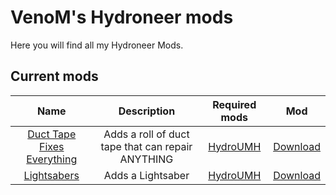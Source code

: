 # VenoM's Hydroneer mods
Here you will find all my Hydroneer Mods.

## Current mods

Name | Description | Required mods | Mod 
:----:|:---------:|:------:|:-----:
 [Duct Tape Fixes Everything](./DTFE) | Adds a roll of duct tape that can repair ANYTHING | [HydroUMH](https://github.com/RHlNO/HydroneerModding/raw/main/Release%20Mods/501-HydroUMH_P.pak) | [Download](https://github.com/VenoM-Chan/HydroneerModding/raw/main/DuctTapeFixesEverything/500-DuctTapeFixesEverything_P.pak)
 [Lightsabers](./DTFE) | Adds a Lightsaber | [HydroUMH](https://github.com/RHlNO/HydroneerModding/raw/main/Release%20Mods/501-HydroUMH_P.pak) | [Download](https://github.com/VenoM-Chan/HydroneerModding/raw/main/DuctTapeFixesEverything/500-DuctTapeFixesEverything_P.pak)
